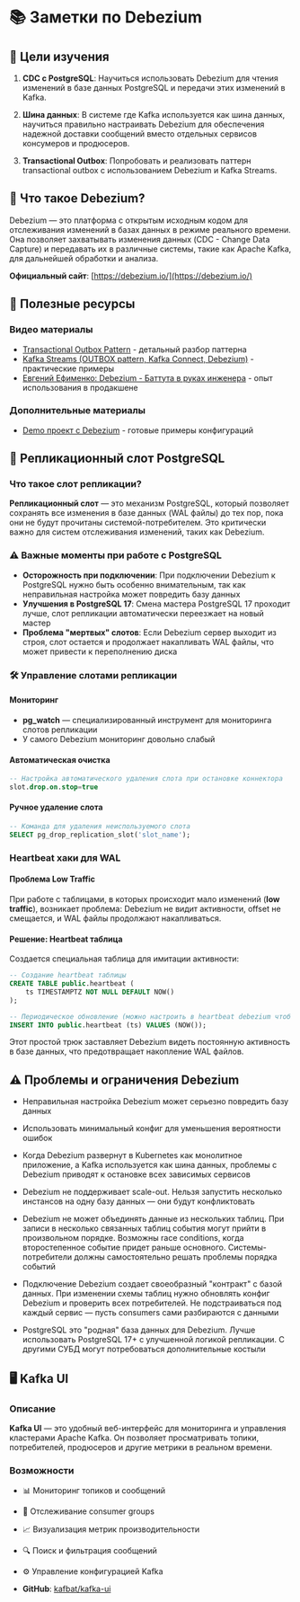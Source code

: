 # 📚 Заметки по Debezium

## 🎯 Цели изучения

1. **CDC с PostgreSQL**: Научиться использовать Debezium для чтения изменений в базе данных PostgreSQL и передачи этих изменений в Kafka.

2. **Шина данных**: В системе где Kafka используется как шина данных, научиться правильно настраивать Debezium для обеспечения надежной доставки сообщений вместо отдельных сервисов консумеров и продюсеров.

3. **Transactional Outbox**: Попробовать и реализовать паттерн transactional outbox с использованием Debezium и Kafka Streams.

## 📖 Что такое Debezium?

Debezium — это платформа с открытым исходным кодом для отслеживания изменений в базах данных в режиме реального времени. Она позволяет захватывать изменения данных (CDC - Change Data Capture) и передавать их в различные системы, такие как Apache Kafka, для дальнейшей обработки и анализа.

**Официальный сайт**: [https://debezium.io/](https://debezium.io/)

## 🔗 Полезные ресурсы

### Видео материалы

- [Transactional Outbox Pattern](https://www.youtube.com/watch?v=JssjO__iqy0) - детальный разбор паттерна
- [Kafka Streams (OUTBOX pattern, Kafka Connect, Debezium)](https://www.youtube.com/watch?v=uaT_AJujPnw) - практические примеры
- [Евгений Ефименко: Debezium - Баттута в руках инженера](https://www.youtube.com/watch?v=IPV6WVx71k8) - опыт использования в продакшене

### Дополнительные материалы

- [Demo проект с Debezium](https://zh-efimenko.github.io/demo-debezium/) - готовые примеры конфигураций

## 🔄 Репликационный слот PostgreSQL

### Что такое слот репликации?

**Репликационный слот** — это механизм PostgreSQL, который позволяет сохранять все изменения в базе данных (WAL файлы) до тех пор, пока они не будут прочитаны системой-потребителем. Это критически важно для систем отслеживания изменений, таких как Debezium.

### ⚠️ Важные моменты при работе с PostgreSQL

- **Осторожность при подключении**: При подключении Debezium к PostgreSQL нужно быть особенно внимательным, так как неправильная настройка может повредить базу данных
- **Улучшения в PostgreSQL 17**: Смена мастера PostgreSQL 17 проходит лучше, слот репликации автоматически переезжает на новый мастер
- **Проблема "мертвых" слотов**: Если Debezium сервер выходит из строя, слот остается и продолжает накапливать WAL файлы, что может привести к переполнению диска

### 🛠️ Управление слотами репликации

#### Мониторинг

- **pg_watch** — специализированный инструмент для мониторинга слотов репликации
- У самого Debezium мониторинг довольно слабый

#### Автоматическая очистка

```sql
-- Настройка автоматического удаления слота при остановке коннектора
slot.drop.on.stop=true
```

#### Ручное удаление слота

```sql
-- Команда для удаления неиспользуемого слота
SELECT pg_drop_replication_slot('slot_name');
```

### Heartbeat хаки для WAL

#### Проблема Low Traffic

При работе с таблицами, в которых происходит мало изменений (**low traffic**), возникает проблема: Debezium не видит активности, offset не смещается, и WAL файлы продолжают накапливаться.

#### Решение: Heartbeat таблица

Создается специальная таблица для имитации активности:

```sql
-- Создание heartbeat таблицы
CREATE TABLE public.heartbeat (
    ts TIMESTAMPTZ NOT NULL DEFAULT NOW()
);

-- Периодическое обновление (можно настроить в heartbeat debezium чтоб выполнялось автоматически)
INSERT INTO public.heartbeat (ts) VALUES (NOW());
```

Этот простой трюк заставляет Debezium видеть постоянную активность в базе данных, что предотвращает накопление WAL файлов.

## ⚠️ Проблемы и ограничения Debezium

- Неправильная настройка Debezium может серьезно повредить базу данных

- Использовать минимальный конфиг для уменьшения вероятности ошибок

- Когда Debezium развернут в Kubernetes как монолитное приложение, а Kafka используется как шина данных, проблемы с Debezium приводят к остановке всех зависимых сервисов

- Debezium не поддерживает scale-out. Нельзя запустить несколько инстансов на одну базу данных — они будут конфликтовать

- Debezium не может объединять данные из нескольких таблиц. При записи в несколько связанных таблиц события могут прийти в произвольном порядке. Возможны race conditions, когда второстепенное событие придет раньше основного. Системы-потребители должны самостоятельно решать проблемы порядка событий

- Подключение Debezium создает своеобразный "контракт" с базой данных. При изменении схемы таблиц нужно обновлять конфиг Debezium и проверить всех потребителей. Не подстраиваться под каждый сервис — пусть consumers сами разбираются с данными

- PostgreSQL это "родная" база данных для Debezium. Лучше использовать PostgreSQL 17+ с улучшенной логикой репликации. С другими СУБД могут потребоваться дополнительные костыли

## 🖥️ Kafka UI

### Описание

**Kafka UI** — это удобный веб-интерфейс для мониторинга и управления кластерами Apache Kafka. Он позволяет просматривать топики, потребителей, продюсеров и другие метрики в реальном времени.

### Возможности

- 📊 Мониторинг топиков и сообщений
- 👥 Отслеживание consumer groups
- 📈 Визуализация метрик производительности
- 🔍 Поиск и фильтрация сообщений
- ⚙️ Управление конфигурацией Kafka

- **GitHub**: [kafbat/kafka-ui](https://github.com/kafbat/kafka-ui)
